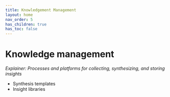 ```yaml
---
title: Knowledgement Management
layout: home
nav_order: 5
has_children: true
has_toc: false
---
```


# Knowledge management 
_Explainer: Processes and platforms for collecting, synthesizing, and storing insights_
* Synthesis templates 
* Insight libraries 
